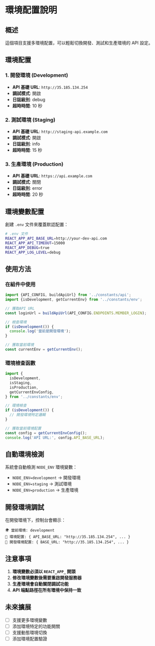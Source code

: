 # 環境配置說明

## 概述

這個項目支援多環境配置，可以輕鬆切換開發、測試和生產環境的 API 設定。

## 環境配置

### 1. 開發環境 (Development)

- **API 基礎 URL**: `http://35.185.134.254`
- **調試模式**: 開啟
- **日誌級別**: debug
- **超時時間**: 10 秒

### 2. 測試環境 (Staging)

- **API 基礎 URL**: `http://staging-api.example.com`
- **調試模式**: 開啟
- **日誌級別**: info
- **超時時間**: 15 秒

### 3. 生產環境 (Production)

- **API 基礎 URL**: `https://api.example.com`
- **調試模式**: 關閉
- **日誌級別**: error
- **超時時間**: 20 秒

## 環境變數配置

創建 `.env` 文件來覆蓋默認配置：

```bash
# .env 文件
REACT_APP_API_BASE_URL=http://your-dev-api.com
REACT_APP_API_TIMEOUT=15000
REACT_APP_DEBUG=true
REACT_APP_LOG_LEVEL=debug
```

## 使用方法

### 在組件中使用

```typescript
import {API_CONFIG, buildApiUrl} from '../constants/api';
import {isDevelopment, getCurrentEnv} from '../constants/env';

// 獲取API URL
const loginUrl = buildApiUrl(API_CONFIG.ENDPOINTS.MEMBER_LOGIN);

// 檢查環境
if (isDevelopment()) {
  console.log('當前是開發環境');
}

// 獲取當前環境
const currentEnv = getCurrentEnv();
```

### 環境檢查函數

```typescript
import {
  isDevelopment,
  isStaging,
  isProduction,
  getCurrentEnvConfig,
} from '../constants/env';

// 環境檢查
if (isDevelopment()) {
  // 開發環境特定邏輯
}

// 獲取當前環境配置
const config = getCurrentEnvConfig();
console.log('API URL:', config.API_BASE_URL);
```

## 自動環境檢測

系統會自動檢測 `NODE_ENV` 環境變數：

- `NODE_ENV=development` → 開發環境
- `NODE_ENV=staging` → 測試環境
- `NODE_ENV=production` → 生產環境

## 開發環境調試

在開發環境下，控制台會顯示：

```
🌍 當前環境: development
🔧 環境配置: { API_BASE_URL: "http://35.185.134.254", ... }
🔧 開發環境配置: { BASE_URL: "http://35.185.134.254", ... }
```

## 注意事項

1. **環境變數必須以 `REACT_APP_` 開頭**
2. **修改環境變數後需要重啟開發服務器**
3. **生產環境會自動關閉調試功能**
4. **API 端點路徑在所有環境中保持一致**

## 未來擴展

- [ ] 支援更多環境變數
- [ ] 添加環境特定的功能開關
- [ ] 支援動態環境切換
- [ ] 添加環境配置驗證
